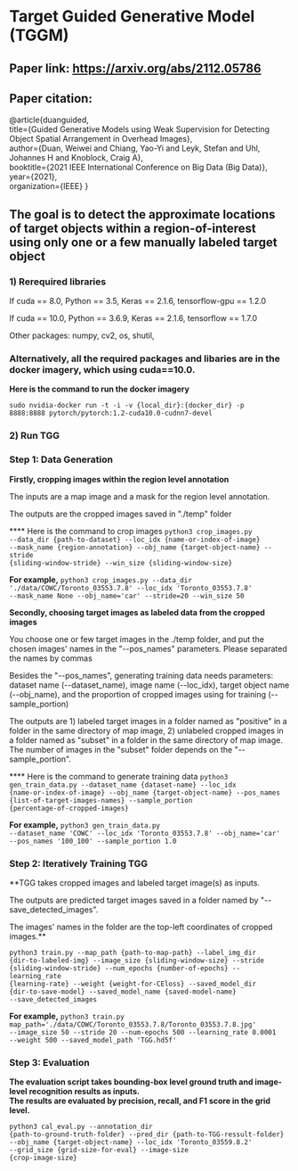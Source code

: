 # Target Guided Generative Model (TGGM)

## Paper link: https://arxiv.org/abs/2112.05786

## Paper citation:

@article{duanguided,<br/>
  title={Guided Generative Models using Weak Supervision for Detecting Object Spatial Arrangement in Overhead Images},  <br/>
  author={Duan, Weiwei and Chiang, Yao-Yi and Leyk, Stefan and Uhl, Johannes H and Knoblock, Craig A},  <br/>
  booktitle={2021 IEEE International Conference on Big Data (Big Data)},<br/>
  year={2021},  <br/>
  organization={IEEE}
}


## The goal is to detect the approximate locations of target objects within a region-of-interest using only one or a few manually labeled target object


### 1) Rerequired libraries
If cuda == 8.0, Python == 3.5, Keras == 2.1.6, tensorflow-gpu == 1.2.0 

If cuda == 10.0, Python == 3.6.9, Keras == 2.1.6, tensorflow == 1.7.0

Other packages: numpy, cv2, os, shutil, 

### Alternatively, all the required packages and libaries are in the docker imagery, which using cuda==10.0. 
**Here is the command to run the docker imagery**

<code>sudo nvidia-docker run -t -i -v {local_dir}:{docker_dir} -p 8888:8888  pytorch/pytorch:1.2-cuda10.0-cudnn7-devel </code>

### 2) Run TGG
### Step 1: Data Generation
**Firstly, cropping images within the region level annotation**

The inputs are a map image and a mask for the region level annotation. 

The outputs are the cropped images saved in "./temp" folder

**** Here is the command to crop images
<code>python3 crop_images.py --data_dir {path-to-dataset} --loc_idx {name-or-index-of-image} --mask_name {region-annotation} --obj_name {target-object-name} --stride {sliding-window-stride} --win_size {sliding-window-size} </code>
  
**For example,** <code>python3 crop_images.py --data_dir './data/COWC/Toronto_03553.7.8' --loc_idx 'Toronto_03553.7.8' --mask_name None --obj_name='car' --stride=20 --win_size 50 </code>

**Secondly, choosing target images as labeled data from the cropped images**

You choose one or few target images in the ./temp folder, and put the chosen images' names in the "--pos_names" parameters. Please separated the names by commas

Besides the "--pos_names", generating training data needs parameters: dataset name (--dataset_name), image name (--loc_idx), target object name (--obj_name), and the proportion of cropped images using for training (--sample_portion)

The outputs are 1) labeled target images in a folder named as "positive" in a folder in the same directory of map image, 2) unlabeled cropped images in a folder named as "subset" in a folder in the same directory of map image. The number of images in the "subset" folder depends on the "--sample_portion".

**** Here is the command to generate training data
<code>python3 gen_train_data.py --dataset_name {dataset-name} --loc_idx {name-or-index-of-image} --obj_name {target-object-name} --pos_names {list-of-target-images-names} --sample_portion {percentage-of-cropped-images} </code>

**For example,** <code>python3 gen_train_data.py --dataset_name 'COWC' --loc_idx 'Toronto_03553.7.8' --obj_name='car' --pos_names '100_100' --sample_portion 1.0</code>

### Step 2: Iteratively Training TGG
**TGG takes cropped images and labeled target image(s) as inputs.<br/>

The outputs are predicted target images saved in a folder named by "--save_detected_images". <br/>

The images' names in the folder are the top-left coordinates of cropped images.**

<code>python3 train.py --map_path {path-to-map-path} --label_img_dir {dir-to-labeled-img} --image_size {sliding-window-size} --stride {sliding-window-stride} --num_epochs {number-of-epochs} --learning_rate {learning-rate} --weight {weight-for-CEloss} --saved_model_dir {dir-to-save-model} --saved_model_name {saved-model-name} --save_detected_images </code>
  
**For example,** <code>python3 train.py map_path='./data/COWC/Toronto_03553.7.8/Toronto_03553.7.8.jpg' --image_size 50 --stride 20 --num-epochs 500 --learning_rate 0.0001 --weight 500 --saved_model_path 'TGG.hd5f' </code>

### Step 3: Evaluation
**The evaluation script takes bounding-box level ground truth and image-level recognition results as inputs.<br/> 
The results are evaluated by precision, recall, and F1 score in the grid level.**

<code>python3 cal_eval.py --annotation_dir {path-to-ground-truth-folder} --pred_dir {path-to-TGG-ressult-folder} --obj_name {target-object-name} --loc_idx 'Toronto_03559.8.2' --grid_size {grid-size-for-eval} --image-size {crop-image-size}</code>
